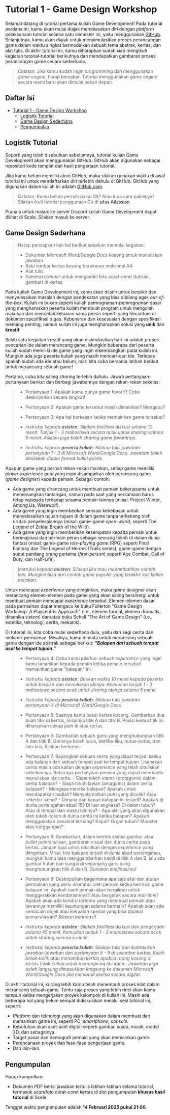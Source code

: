 # Tutorial 1 - Game Design Workshop

Selamat datang di tutorial pertama kuliah Game Development! Pada tutorial
perdana ini, kamu akan mulai diajak membiasakan diri dengan _platform_
pelaksanaan tutorial selama satu semester ini, yaitu menggunakan [GitHub](https://github.com).
Selanjutnya, kamu akan diajak untuk menyimulasikan proses perancangan game
dalam waktu singkat bermodalkan sebuah tema abstrak, kertas, dan alat tulis.
Di akhir tutorial ini, kamu diharapkan sudah siap mengikuti kegiatan
tutorial-tutorial berikutnya dan mendapatkan gambaran proses perancangan game
secara sederhana.

> Catatan: Jika kamu sudah ingin _programming_ dan menggunakan _game engine_,
> harap bersabar. Tutorial menggunakan _game engine_ secara resmi baru akan
> dimulai pekan depan.

## Daftar Isi

- [Tutorial 1 - Game Design Workshop](#tutorial-1---game-design-workshop)
  - [Logistik Tutorial](#logistik-tutorial)
  - [Game Design Sederhana](#game-design-sederhana)
  - [Pengumpulan](#pengumpulan)

## Logistik Tutorial

Seperti yang telah disebutkan sebelumnya, tutorial kuliah Game Development
akan menggunakan GitHub. GitHub akan digunakan sebagai repositori kode templat
dan hasil pengerjaan tutorial.

Jika kamu belum memiliki akun GitHub, maka silakan gunakan waktu di awal
tutorial ini untuk mendaftarkan diri terlebih dahulu di GitHub. GitHub yang
digunakan dalam kuliah ini adalah [GitHub.com](https://github.com).

> Catatan: Kamu belum pernah pakai Git? Atau lupa cara pakainya? Silakan
> ikuti tutorial penggunaan Git di [situs Atlassian](https://www.atlassian.com/git).

Pranala untuk masuk ke server Discord kuliah Game Development dapat dilihat di
Scele. Silakan masuk ke server.
<!-- , lalu pahami tata tertib di server dan ambil
_role_ `Mahasiswa`. -->

## Game Design Sederhana

> Harap persiapkan hal-hal berikut sebelum memulai kegiatan:
>
> - Dokumen Microsoft Word/Google Docs kosong untuk menuliskan jawaban
> - Satu lembar kertas kosong berukuran maksimal A4
> - Alat tulis
> - Kamera/_scanner_ untuk mengambil foto corat-coret (tulisan, gambar) di
>   kertas

Pada kuliah Game Development ini, kamu akan dilatih untuk berpikir dan menyelesaikan
masalah dengan pendekatan yang bisa dibilang agak
_out-of-the-box_. Kuliah ini bukan seperti kuliah pemrograman-pemrograman
dasar yang mengharuskan peserta kuliah membuat program untuk mengolah masukan
dan mencetak keluaran sama persis seperti yang tercantum di dokumen spesifikasi
tugas. Kebenaran dan kesesuaian dengan spesifikasi memang penting, namun kuliah
ini juga mengharapkan solusi yang **unik** dan **kreatif**.

Salah satu kegiatan kreatif yang akan disimulasikan hari ini adalah proses
pencarian ide dalam merancang game. Mungkin beberapa dari peserta kuliah sudah
memiliki ide game yang ingin dikembangkan pada kuliah ini. Mungkin ada juga
peserta kuliah yang masih mencari-cari ide. Terlepas apakah sudah ada ide atau
belum, mari kita coba bersama latihan berikut untuk merancang sebuah game!

Pertama, coba kita saling _sharing_ terlebih dahulu. Jawab
pertanyaan-pertanyaan berikut dan berbagi jawabannya dengan rekan-rekan
sekelas:

> - Pertanyaan 1: Apakah kamu punya game favorit? Coba deskripsikan secara
>   singkat!
> - Pertanyaan 2: Apakah game tersebut masih dimainkan? Mengapa?
> - Pertanyaan 3: Apa hal berkesan ketika memainkan game tersebut?
>
> - _Instruksi kepada **asisten**: Silakan fasilitasi diskusi selama 10 menit._
>   _Tunjuk 1 - 3 mahasiswa secara acak untuk sharing selama 5 menit_.
>   _Asisten juga boleh sharing game favoritnya._
> - _Instruksi kepada **peserta kuliah**: Silakan tulis jawaban pertanyaan 1 - 3 di Microsoft Word/Google Docs._
>   _Jawaban boleh dituliskan dalam format bullet points._

Apapun game yang pernah rekan-rekan mainkan,
setiap game memiliki _player experience goal_ yang ingin disampaikan oleh perancang game (_game designer_) kepada pemain.
Sebagai contoh:

- Ada game yang dirancang untuk membuat pemain bekerjasama untuk memenangkan
  tantangan, namun pada saat yang bersamaan harus tetap waspada terhadap sesama
  pemain lainnya (misal: Project Winter, Among Us, Werewolf).
- Ada game yang ingin memberikan sensasi kebebasan untuk menyelesaikan
  tujuan-tujuan di dalam game tanpa terkekang oleh urutan penyelesaiannya
  (misal: game-game _open-world_, seperti The Legend of Zelda: Breath of
  the Wild).
- Ada game yang ingin memberikan kesempatan kepada pemain untuk berimajinasi
  dan bermain peran sebagai seorang tokoh di dalam dunia fantasi
  (misal: game-game _role-playing game_ (RPG) seperti Final Fantasy dan The Legend of Heroes (Trails series),
  game-game dengan sudut pandang orang pertama (_first-person_) seperti Ace Combat, Call of Duty, dan Half-Life).

> _Instruksi kepada **asisten**: Silakan jika mau menambahkan contoh lain._
> _Mungkin bisa dari contoh game populer yang terakhir kali kalian mainkan._

Untuk mencapai _experience_ yang diinginkan, maka _game designer_ akan
merancang elemen-elemen pada game yang akan saling bersinergi untuk membuat
pemain mencapai _experience_ tersebut. Elemen-elemen dasar pada permainan
dapat mengacu ke buku Fullerton "Game Design Workshop: A Playcentric Approach" (i.e., elemen formal, elemen dramatis, dinamika sistem)
dan/atau buku Schell "The Art of Game Design" (i.e., estetika, teknologi, cerita, mekanik).

Di tutorial ini, kita coba mulai sederhana dulu, yaitu dari segi cerita dan
mekanik permainan. Misalnya, kamu diminta untuk merancang sebuah game dengan
ide abstrak sebagai berikut: _**"Balapan dari sebuah tempat asal ke tempat tujuan."**_

> - Pertanyaan 4: Coba kamu pikirkan sebuah _experience_ yang ingin kamu
>   tanamkan kepada pemain ketika pemain tersebut memainkan game "balapan" ini.
>
> - _Instruksi kepada **asisten**: Berikan waktu 10 menit kepada peserta untuk berpikir dan menuliskan idenya._
>   _Kemudian tunjuk 1 - 3 mahasiswa secara acak untuk sharing idenya selama 5 menit._
> - _Instruksi kepada **peserta kuliah**: Silakan tulis jawaban pertanyaan 4 di Microsoft Word/Google Docs._
>
> - Pertanyaan 5: Saatnya kamu pakai kertas kosong. Gambarkan dua buah titik
>   di kertas, misalnya titik A dan titik B. Posisi kedua titik ini diharapkan
>   cukup jauh di atas kertas.
> - Pertanyaan 6: Gambarlah sebuah garis yang menghubungkan titik A dan titik B.
>   Garisnya boleh lurus, berlika-liku, putus-putus, dan lain-lain. Silakan
>   berkreasi.
> - Pertanyaan 7: Bayangkan sebuah cerita yang dapat terjadi ketika ada balapan
>   dari sebuah tempat asal ke tempat tujuan. Usahakan cerita masih ada kaitan
>   dengan _experience_ yang telah dituliskan sebelumnya. Beberapa pertanyaan
>   pemicu yang dapat membantu menuliskan ide cerita:
>       - Siapa tokoh utama (protagonis) dalam cerita balapan?
>       - Siapa tokoh lawan (antagonis) dalam cerita balapan?
>       - Mengapa mereka balapan? Apakah untuk mendapatkan hadiah? Menyelamatkan
>         putri yang diculik? Atau sekedar iseng?
>       - Dimana dan kapan balapan ini terjadi? Apakah di dunia pertengahan abad 15?
>         Di luar angkasa? Di dalam tubuh? Atau di tempat dan waktu lainnya?
>       - Apa alat yang akan digunakan oleh tokoh-tokoh di dunia cerita ini ketika
>         balapan? Apakah menggunakan pesawat terbang? Kapal? Organ tubuh? Monster atau tunggangan?
> - Pertanyaan 8: Gambarkan, dalam bentuk sketsa gambar atau _bullet points_ tulisan,
>   gambaran visual dari dunia cerita pada kertas.
>   Jangan lupa untuk dikaitkan dengan _experience_ yang diinginkan. Misal: bila balapan
>   terjadi di dunia abad pertengahan, mungkin kamu bisa menggambarkan kastil
>   di titik A dan B, lalu ada gambar hutan dan sungai di sepanjang garis yang
>   menghubungkan titik A dan B. _Gunakan imajinasimu!_
> - Pertanyaan 9: Deskripsikan bagaimana apa saja aksi dan aturan permainan yang
>   perlu diketahui oleh pemain ketika bermain game balapan ini. Apakah nanti
>   pemain akan bergiliran untuk menggerakkan kendaraannya? Atau bergerak
>   secara _real-time_? Apakah akan ada kondisi tertentu yang membuat pemain
>   atau lawannya memiliki keuntungan selama bermain? Apakah akan ada semacam
>   objek atau kekuatan spesial yang bisa dipakai pemain/lawan?
>   _Silakan berkreasi!_
>
> - _Instruksi kepada **asisten**: Silakan fasilitasi diskusi dan pengerjaan selama 45 menit._
>   _Kemudian tunjuk 1 - 3 mahasiswa secara acak untuk sharing selama 5 menit._
> - _Instruksi kepada **peserta kuliah**: Silakan tulis dan ilustrasikan jawaban-jawaban dari pertanyaan 5 - 9 di selembar kertas._
>   _Boleh bolak-balik atau menambah kertas apabila ruang kosong di kertas tidak cukup untuk menampung ide kamu._
>   _Jawaban juga boleh langsung dimasukkan langsung ke dokumen Microsoft Word/Google Docs jika membuat sketsa secara digital._

Di akhir tutorial ini, kurang lebih kamu telah menempuh proses kilat dalam merancang sebuah game.
Tentu saja proses yang lebih rinci akan kamu tempuh ketika mengerjakan proyek kelompok di kuliah ini.
Masih ada beberapa hal yang belum sempat didiskusikan melalui sesi tutorial ini, seperti:

- _Platform_ dan teknologi yang akan digunakan dalam membuat dan memainkan game ini, seperti PC, _smartphone_, _console_.
- Kebutuhan akan aset-aset digital seperti gambar, suara, musik, model 3D, dan sebagainya.
- Target pasar dan demografi pemain yang akan memainkan game.
- Perencanaan proyek dan fase-fase pengerjaan game.
- Dan lain-lain.

<!-- Jika masih penasaran, silakan finalisasi pengisian IRS di SIAK dan selamat bergabung di kuliah Game Development! -->

## Pengumpulan

Harap kumpulkan:

- Dokumen PDF berisi jawaban tertulis latihan-latihan selama tutorial, termasuk
  _scan_/foto corat-coret kertas di slot pengumpulan **khusus hasil tutorial** di Scele.

Tenggat waktu pengumpulan adalah **14 Februari 2025 pukul 21:00**.
